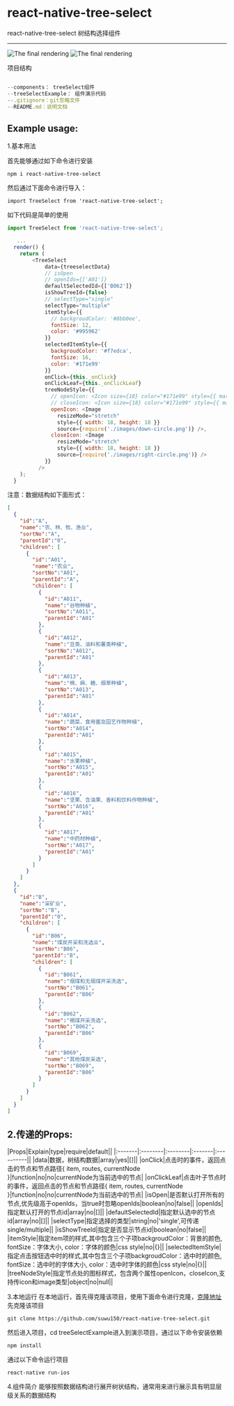 # react-native-tree-select


react-native-tree-select
树结构选择组件


----
![The final rendering](https://github.com/suwu150/react-native-tree-select/blob/master/react-native-tree-select.gif?raw=true)
![The final rendering](https://github.com/suwu150/react-native-tree-select/blob/master/shareComponet.gif?raw=true)

项目结构

```js

--components： treeSelect组件
--treeSelectExample： 组件演示代码
--.gitignore：git忽略文件
--README.md：说明文档

```

Example usage:
---------------------------------------
1.基本用法

 首先能够通过如下命令进行安装

```$xslt
npm i react-native-tree-select
```
然后通过下面命令进行导入：
```$xslt
import TreeSelect from 'react-native-tree-select';
```
如下代码是简单的使用

```javascript
import TreeSelect from 'react-native-tree-select';

   ...
  render() {
    return (
        <TreeSelect
            data={treeselectData}
            // isOpen
            // openIds={['A01']}
            defaultSelectedId={['B062']}
            isShowTreeId={false}
            // selectType="single"
            selectType="multiple"
            itemStyle={{
              // backgroudColor: '#8bb0ee',
              fontSize: 12,
              color: '#995962'
            }}
            selectedItemStyle={{
              backgroudColor: '#f7edca',
              fontSize: 16,
              color: '#171e99'
            }}
            onClick={this._onClick}
            onClickLeaf={this._onClickLeaf}
            treeNodeStyle={{
              // openIcon: <Icon size={18} color="#171e99" style={{ marginRight: 10 }} name="ios-arrow-down" />,
              // closeIcon: <Icon size={18} color="#171e99" style={{ marginRight: 10 }} name="ios-arrow-forward" />
              openIcon: <Image
                resizeMode="stretch"
                style={{ width: 18, height: 18 }}
                source={require('./images/down-circle.png')} />,
              closeIcon: <Image
                resizeMode="stretch"
                style={{ width: 18, height: 18 }}
                source={require('./images/right-circle.png')} />
            }}
          />
    );
  }
```
注意：数据结构如下面形式：
```json
[
  {
    "id":"A",
    "name":"农、林、牧、渔业",
    "sortNo":"A",
    "parentId":"0",
    "children": [
      {
        "id":"A01",
        "name":"农业",
        "sortNo":"A01",
        "parentId":"A",
        "children": [
          {
            "id":"A011",
            "name":"谷物种植",
            "sortNo":"A011",
            "parentId":"A01"
          },
          {
            "id":"A012",
            "name":"豆类、油料和薯类种植",
            "sortNo":"A012",
            "parentId":"A01"
          },
          {
            "id":"A013",
            "name":"棉、麻、糖、烟草种植",
            "sortNo":"A013",
            "parentId":"A01"
          },
          {
            "id":"A014",
            "name":"蔬菜、食用菌及园艺作物种植",
            "sortNo":"A014",
            "parentId":"A01"
          },
          {
            "id":"A015",
            "name":"水果种植",
            "sortNo":"A015",
            "parentId":"A01"
          },
          {
            "id":"A016",
            "name":"坚果、含油果、香料和饮料作物种植",
            "sortNo":"A016",
            "parentId":"A01"
          },
          {
            "id":"A017",
            "name":"中药材种植",
            "sortNo":"A017",
            "parentId":"A01"
          }
        ]
      }
    ]
  },
  {
    "id":"B",
    "name":"采矿业",
    "sortNo":"B",
    "parentId":"0",
    "children": [
      {
        "id":"B06",
        "name":"煤炭开采和洗选业",
        "sortNo":"B06",
        "parentId":"B",
        "children": [
          {
            "id":"B061",
            "name":"烟煤和无烟煤开采洗选",
            "sortNo":"B061",
            "parentId":"B06"
          },
          {
            "id":"B062",
            "name":"褐煤开采洗选",
            "sortNo":"B062",
            "parentId":"B06"
          },
          {
            "id":"B069",
            "name":"其他煤炭采选",
            "sortNo":"B069",
            "parentId":"B06"
          }
        ]
      }
    ]
  }
]

```
2.传递的Props:
---------------------------------------

|Props|Explain|type|require|default||
|:-------|:--------|:--------|:-------|:----------||
|data|数据，树结构数据|array|yes|[]||
|onClick|点击时的事件，返回点击的节点和节点路径{ item, routes, currentNode }|function|no|no|currentNode为当前选中的节点|
|onClickLeaf|点击叶子节点时的事件，返回点击的节点和节点路径{ item, routes, currentNode }|function|no|no|currentNode为当前选中的节点|
|isOpen|是否默认打开所有的节点,优先级高于openIds，当true时忽略openIds|boolean|no|false||
|openIds|指定默认打开的节点id|array|no|[]||
|defaultSelectedId|指定默认选中的节点id|array|no|[]||
|selectType|指定选择的类型|string|no|'single',可传递single/multiple||
|isShowTreeId|指定是否显示节点id|boolean|no|false||
|itemStyle|指定item项的样式,其中包含三个子项backgroudColor：背景的颜色, fontSize：字体大小, color：字体的颜色|css style|no|{}||
|selectedItemStyle|指定点击按钮选中时的样式,其中包含三个子项backgroudColor：选中时的颜色, fontSize：选中时的字体大小, color：选中时字体的颜色|css style|no|{}||
|treeNodeStyle|指定节点处的图标样式，包含两个属性openIcon，closeIcon,支持传icon和image类型|object|no|null||

3.本地运行
在本地运行，首先得克隆该项目，使用下面命令进行克隆，[克隆地址](https://github.com/suwu150/react-native-tree-select)
  先克隆该项目
  ```
  git clone https://github.com/suwu150/react-native-tree-select.git
  ```
  然后进入项目，cd treeSelectExample进入到演示项目，通过以下命令安装依赖
  ```
  npm install
  ```
  通过以下命令运行项目
  ```
  react-native run-ios
  ```
4.组件简介
能够按照数据结构进行展开树状结构，通常用来进行展示具有明显层级关系的数据结构

